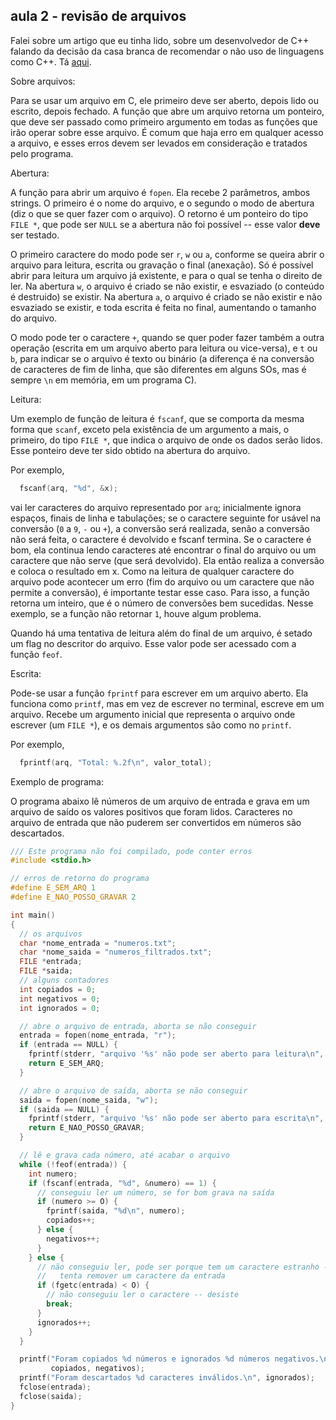 ## aula 2 - revisão de arquivos

Falei sobre um artigo que eu tinha lido, sobre um desenvolvedor de C++ falando da decisão da casa branca de recomendar o não uso de linguagens como C++. Tá [aqui](https://herbsutter.com/2024/03/11/safety-in-context/).

Sobre arquivos:

Para se usar um arquivo em C, ele primeiro deve ser aberto, depois lido ou escrito, depois fechado.
A função que abre um arquivo retorna um ponteiro, que deve ser passado como primeiro argumento em todas as funções que irão operar sobre esse arquivo.
É comum que haja erro em qualquer acesso a arquivo, e esses erros devem ser levados em consideração e tratados pelo programa.

Abertura:

A função para abrir um arquivo é `fopen`.
Ela recebe 2 parâmetros, ambos strings.
O primeiro é o nome do arquivo, e o segundo o modo de abertura (diz o que se quer fazer com o arquivo).
O retorno é um ponteiro do tipo `FILE *`, que pode ser `NULL` se a abertura não foi possível -- esse valor **deve** ser testado.

O primeiro caractere do modo pode ser `r`, `w` ou `a`, conforme se queira abrir o arquivo para leitura, escrita ou gravação o final (anexação).
Só é possível abrir para leitura um arquivo já existente, e para o qual se tenha o direito de ler.
Na abertura `w`, o arquivo é criado se não existir, e esvaziado (o conteúdo é destruido) se existir.
Na abertura `a`, o arquivo é criado se não existir e não esvaziado se existir, e toda escrita é feita no final, aumentando o tamanho do arquivo.

O modo pode ter o caractere `+`, quando se quer poder fazer também a outra operação (escrita em um arquivo aberto para leitura ou vice-versa), e `t` ou `b`, para indicar se o arquivo é texto ou binário (a diferença é na conversão de caracteres de fim de linha, que são diferentes em alguns SOs, mas é sempre `\n` em memória, em um programa C).

Leitura:

Um exemplo de função de leitura é `fscanf`, que se comporta da mesma forma que `scanf`, exceto pela existência de um argumento a mais, o primeiro, do tipo `FILE *`, que indica o arquivo de onde os dados serão lidos.
Esse ponteiro deve ter sido obtido na abertura do arquivo.

Por exemplo, 
```c
  fscanf(arq, "%d", &x);
```
vai ler caracteres do arquivo representado por `arq`; inicialmente ignora espaços, finais de linha e tabulações; se o caractere seguinte for usável na conversão (`0` a `9`, `-` ou `+`), a conversão será realizada, senão a conversão não será feita, o caractere é devolvido e fscanf termina. Se o caractere é bom, ela continua lendo caracteres até encontrar o final do arquivo ou um caractere que não serve (que será devolvido). Ela então realiza a conversão e coloca o resultado em x.
Como na leitura de qualquer caractere do arquivo pode acontecer um erro (fim do arquivo ou um caractere que não permite a conversão), é importante testar esse caso.
Para isso, a função retorna um inteiro, que é o número de conversões bem sucedidas. Nesse exemplo, se a função não retornar `1`, houve algum problema.

Quando há uma tentativa de leitura além do final de um arquivo, é setado um flag no descritor do arquivo. Esse valor pode ser acessado com a função `feof`.


Escrita:

Pode-se usar a função `fprintf` para escrever em um arquivo aberto.
Ela funciona como `printf`, mas em vez de escrever no terminal, escreve em um arquivo.
Recebe um argumento inicial que representa o arquivo onde escrever (um `FILE *`), e os demais argumentos são como no `printf`.

Por exemplo,
```c
  fprintf(arq, "Total: %.2f\n", valor_total);
```

Exemplo de programa:

O programa abaixo lê números de um arquivo de entrada e grava em um arquivo de saído os valores positivos que foram lidos. Caracteres no arquivo de entrada que não puderem ser convertidos em números são descartados.

```c
/// Este programa não foi compilado, pode conter erros
#include <stdio.h>

// erros de retorno do programa
#define E_SEM_ARQ 1
#define E_NAO_POSSO_GRAVAR 2

int main()
{
  // os arquivos
  char *nome_entrada = "numeros.txt";
  char *nome_saida = "numeros_filtrados.txt";
  FILE *entrada;
  FILE *saida;
  // alguns contadores
  int copiados = 0;
  int negativos = 0;
  int ignorados = 0;

  // abre o arquivo de entrada, aborta se não conseguir
  entrada = fopen(nome_entrada, "r");
  if (entrada == NULL) {
    fprintf(stderr, "arquivo '%s' não pode ser aberto para leitura\n", nome_entrada);
    return E_SEM_ARQ;
  }

  // abre o arquivo de saída, aborta se não conseguir
  saida = fopen(nome_saida, "w");
  if (saida == NULL) {
    fprintf(stderr, "arquivo '%s' não pode ser aberto para escrita\n", nome_saida);
    return E_NAO_POSSO_GRAVAR;
  }

  // lê e grava cada número, até acabar o arquivo
  while (!feof(entrada)) {
    int numero;
    if (fscanf(entrada, "%d", &numero) == 1) {
      // conseguiu ler um número, se for bom grava na saída
      if (numero >= O) {
        fprintf(saida, "%d\n", numero);
        copiados++;
      } else {
        negativos++;
      }
    } else {
      // não conseguiu ler, pode ser porque tem um caractere estranho --
      //   tenta remover um caractere da entrada
      if (fgetc(entrada) < O) {
        // não conseguiu ler o caractere -- desiste
        break;
      }
      ignorados++;
    }
  }

  printf("Foram copiados %d números e ignorados %d números negativos.\n",
         copiados, negativos);
  printf("Foram descartados %d caracteres inválidos.\n", ignorados);
  fclose(entrada);
  fclose(saida);
}
```

